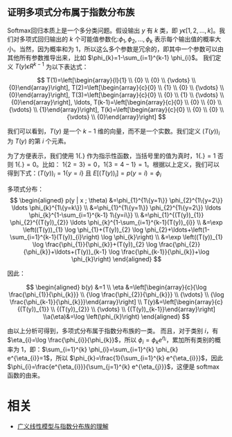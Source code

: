 

## 证明多项式分布属于指数分布族


Softmax回归本质上是一个多分类问题。假设输出 $y$ 有 $k$ 类，即 $y \epsilon[1,2, \ldots, k]$。我们对多项式回归输出的 $k$ 个可能值参数化:$\phi_{1}, \phi_{2}, \ldots, \phi_{k}$ 表示每个输出值的概率大小。当然，因为概率和为 1，所以这么多个参数是冗余的，即其中一个参数可以由其他所有参数推导出来，比如 $\phi_{k}=1-\sum_{i=1}^{k-1} \phi_{i}$。
我们定义 $T(y) \epsilon R^{k-1}$ 为以下表达式：

$$
T(1)=\left[\begin{array}{l}{1} \\ {0} \\ {0} \\ {\vdots} \\ {0}\end{array}\right], T(2)=\left[\begin{array}{c}{0} \\ {1} \\ {0} \\ {\vdots} \\ {0}\end{array}\right], T(3)=\left[\begin{array}{c}{0} \\ {0} \\ {1} \\ {\vdots} \\ {0}\end{array}\right], \ldots, T(k-1)=\left[\begin{array}{c}{0} \\ {0} \\ {0} \\ {\vdots} \\ {1}\end{array}\right], T(k)=\left[\begin{array}{c}{0} \\ {0} \\ {0} \\ {\vdots} \\ {0}\end{array}\right]
$$

我们可以看到，$T(y)$ 是一个 $k-1$ 维的向量，而不是一个实数。我们定义 $(T(y))_{i}$ 为 $T(y)$ 的第 $i$ 个元素。

为了方便表示，我们使用 1$\{ .\}$ 作为指示性函数，当括号里的值为真时，$1\{ .\}=1$ 否则 $1\{ .\}=0$。比如： $1\{2=3\}=0$，$1\{3=4-1\}=1$。根据以上定义，我们可以得到下式：$(T(y))_{i}=1\{y=i\}$ 且 $E\left[(T(y))_{i}\right]=p(y=i)=\phi_{i}$

多项式分布：
$$
\begin{aligned} p(y | x ; \theta) &=\phi_{1}^{1\{y=1\}} \phi_{2}^{1\{y=2\}} \ldots \phi_{k}^{1\{y=k\}} \\ &=\phi_{1}^{1\{y=1\}} \phi_{2}^{1\{y=2\}} \ldots \phi_{k}^{1-\sum_{i=1}^{k-1} 1\{y=i\}} \\ &=\phi_{1}^{(T(y))_{1}} \phi_{2}^{(T(y))_{2}} \ldots \phi_{k}^{1-\sum_{i=1}^{k-1}(T(y))_{i}} \\ &=\exp \left((T(y))_{1} \log \phi_{1}+(T(y))_{2} \log \phi_{2}+\ldots+\left(1-\sum_{i=1}^{k-1}(T(y))_{i}\right) \log \phi_{k}\right) \\ &=\exp \left((T(y))_{1} \log \frac{\phi_{1}}{\phi_{k}}+(T(y))_{2} \log \frac{\phi_{2}}{\phi_{k}}+\ldots+(T(y))_{k-1} \log \frac{\phi_{k-1}}{\phi_{k}}+\log \phi_{k}\right) \end{aligned}
$$


因此：

$$
\begin{aligned} b(y) &=1 \\ \eta &=\left[\begin{array}{c}{\log \frac{\phi_{1}}{\phi_{k}}} \\ {\log \frac{\phi_{2}}{\phi_{k}}} \\ {\vdots} \\ {\log \frac{\phi_{k-1}}{\phi_{k}}}\end{array}\right] \\ T(y)&=\left[\begin{array}{c}{(T(y))_{1}} \\ {(T(y))_{2}} \\ {\vdots} \\ {(T(y))_{k-1}}\end{array}\right] \\a(\eta)&=\log \left(\phi_{k}\right) \end{aligned}
$$

由以上分析可得到，多项式分布属于指数分布族的一类。
而且，对于类别 $i$，有 $\eta_{i}=\log \frac{\phi_{i}}{\phi_{k}}$，所以 $\phi_{i}=\phi_{k} e^{\eta_{i}}$，累加所有类别的概率为 1，即：$\sum_{i=1}^{k} \phi_{i}=\sum_{i=1}^{k} \phi_{k} e^{\eta_{i}}=1$，所以 $\phi_{k}=\frac{1}{\sum_{i=1}^{k} e^{\eta_{i}}}$，因此 $\phi_{i}=\frac{e^{\eta_{i}}}{\sum_{j=1}^{k} e^{\eta_{j}}}$，这便是 softmax 函数的由来。






# 相关

- [广义线性模型与指数分布族的理解](https://blog.csdn.net/anshuai_aw1/article/details/84069600)
